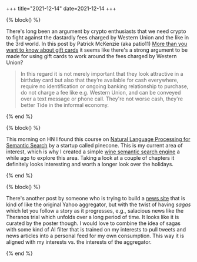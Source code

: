 +++
title="2021-12-14"
date=2021-12-14
+++

{% block() %}

There's long been an argument by crypto enthusiasts that we need crypto to
fight against the dastardly fees charged by Western Union and the like in the
3rd world. In this post by Patrick McKenzie (aka patio11) [More than you want
to know about gift
cards](https://bam.kalzumeus.com/archive/more-than-you-want-to-know-about-gift-cards/)
it seems like there's a strong argument to be made for using gift cards to 
work around the fees charged by Western Union?

> In this regard it is not merely important that they look attractive in a
> birthday card but also that they’re available for cash everywhere, require
> no identification or ongoing banking relationship to purchase, do not charge
> a fee like e.g. Western Union, and can be conveyed over a text message or
> phone call. They're not worse cash, they're better Tide in the informal
> economy.

{% end %}

{% block() %}

This morning on HN I found this course on [Natural Language Processing for
Semantic Search](https://www.pinecone.io/learn/nlp/) by a startup called
pinecone. This is my current area of interest, which is why I created a 
simple [wine semantic search engine](https://github.com/jflam/wine) a while
ago to explore this area. Taking a look at a couple of chapters it definitely
looks interesting and worth a longer look over the holidays.

{% end %}

{% block() %}

There's another post by someone who is trying to build a [news
site](https://news.ycombinator.com/item?id=29551686) that is kind of like the
original Yahoo aggregator, but with the twist of having _sagas_ which let you
follow a story as it progresses, e.g., salacious news like the Theranos trial
which unfolds over a long period of time. It looks like it is curated by the
poster though. I would love to combine the idea of sagas with some kind of AI
filter that is trained on my interests to pull tweets and news articles into a
personal feed for my own consumption. This way it is aligned with my interests
vs. the interests of the aggregator.

{% end %}